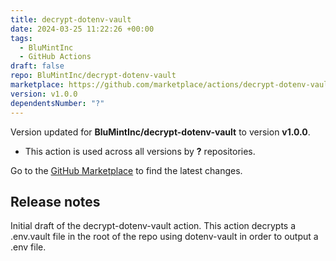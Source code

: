 ```yaml
---
title: decrypt-dotenv-vault
date: 2024-03-25 11:22:26 +00:00
tags:
  - BluMintInc
  - GitHub Actions
draft: false
repo: BluMintInc/decrypt-dotenv-vault
marketplace: https://github.com/marketplace/actions/decrypt-dotenv-vault
version: v1.0.0
dependentsNumber: "?"
---
```



Version updated for **BluMintInc/decrypt-dotenv-vault** to version **v1.0.0**.
- This action is used across all versions by **?** repositories.

Go to the [GitHub Marketplace](https://github.com/marketplace/actions/decrypt-dotenv-vault) to find the latest changes.

## Release notes

Initial draft of the decrypt-dotenv-vault action. This action decrypts a .env.vault file in the root of the repo using dotenv-vault in order to output a .env file.
